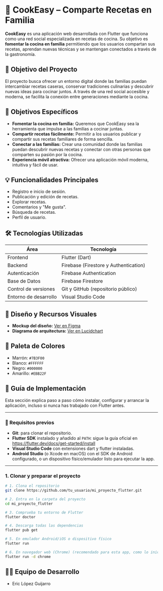 # 🍳 CookEasy – Comparte Recetas en Familia

**CookEasy** es una aplicación web desarrollada con Flutter que funciona como una red social especializada en recetas de cocina. Su objetivo es **fomentar la cocina en familia** permitiendo que los usuarios compartan sus recetas, aprendan nuevas técnicas y se mantengan conectados a través de la gastronomía.

## 📌 Objetivo del Proyecto

El proyecto busca ofrecer un entorno digital donde las familias puedan intercambiar recetas caseras, conservar tradiciones culinarias y descubrir nuevas ideas para cocinar juntos. A través de una red social accesible y moderna, se facilita la conexión entre generaciones mediante la cocina.

## 🎯 Objetivos Específicos

* **Fomentar la cocina en familia:** Queremos que CookEasy sea la herramienta que impulse a las familias a cocinar juntas.
* **Compartir recetas fácilmente:** Permitir a los usuarios publicar y compartir sus recetas familiares de forma sencilla.
* **Conectar a las familias:** Crear una comunidad donde las familias puedan descubrir nuevas recetas y conectar con otras personas que comparten su pasión por la cocina.
* **Experiencia móvil atractiva:** Ofrecer una aplicación móvil moderna, intuitiva y fácil de usar.

## 💡 Funcionalidades Principales

* Registro e inicio de sesión.
* Publicación y edición de recetas.
* Explorar recetas.
* Comentarios y "Me gusta".
* Búsqueda de recetas.
* Perfil de usuario.

## 🛠️ Tecnologías Utilizadas

| Área              | Tecnología                          |
|-------------------|--------------------------------------|
| Frontend          | Flutter (Dart)                       |
| Backend           | Firebase (Firestore y Authentication)|
| Autenticación     | Firebase Authentication              |
| Base de Datos     | Firebase Firestore                   |
| Control de versiones | Git y GitHub (repositorio público)|
| Entorno de desarrollo | Visual Studio Code               |

## 🎨 Diseño y Recursos Visuales

- **Mockup del diseño:** [Ver en Figma](https://www.figma.com/design/ZdO2CUykaK0XlmhgGwAEuB/MOOKUP-COOKEASY-(INGL%C3%89S)?node-id=221-21&t=D4iSAPBsNXHMjaUq-1)
- **Diagrama de arquitectura:** [Ver en Lucidchart](https://lucid.app/lucidchart/40b61897-6069-4781-9f77-a6cb1e2f5e03/edit?viewport_loc=231%2C-768%2C1845%2C2520%2C0_0&invitationId=inv_f6ecc1f3-75c7-4d72-9e2f-c71b5801d2d6)

## 🎨 Paleta de Colores

- Marrón: `#7B3F00`
- Blanco: `#FFFFFF`
- Negro: `#000000`
- Amarillo: `#EBB22F`

## 🔧 Guía de Implementación

Esta sección explica paso a paso cómo instalar, configurar y arrancar la aplicación, incluso si nunca has trabajado con Flutter antes.

---

### 📝 Requisitos previos

- **Git**: para clonar el repositorio.  
- **Flutter SDK** instalado y añadido al `PATH`: sigue la guía oficial en https://flutter.dev/docs/get-started/install
- **Visual Studio Code** con extensiones dart y flutter instaladas.
- **Android Studio** (o Xcode en macOS) con el SDK de Android configurado, o un dispositivo físico/emulador listo para ejecutar la app.  

---

### 1. Clonar y preparar el proyecto

```bash
# 1. Clona el repositorio
git clone https://github.com/tu_usuario/mi_proyecto_flutter.git

# 2. Entra en la carpeta del proyecto
cd mi_proyecto_flutter

# 3. Comprueba tu entorno de Flutter
flutter doctor

# 4. Descarga todas las dependencias
flutter pub get

# 5. En emulador Android/iOS o dispositivo físico
flutter run

# 6. En navegador web (Chrome) (recomendado para esta app, como lo inicio yo)
flutter run -d chrome

```
## 👨‍💻 Equipo de Desarrollo

- Eric López Guijarro



